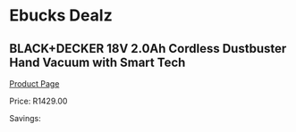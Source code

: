 
# Ebucks Dealz
## BLACK+DECKER 18V 2.0Ah Cordless Dustbuster Hand Vacuum with Smart Tech
[Product Page](https://www.ebucks.com/web/shop/productSelected.do?prodId=1010941965&catId=998409624)

Price: R1429.00

Savings: 


	